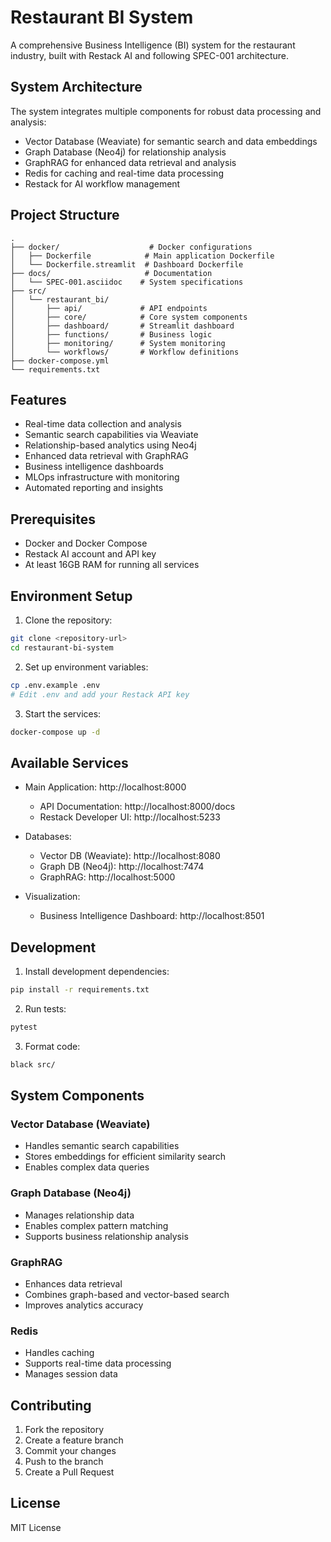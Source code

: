 # Restaurant BI System

A comprehensive Business Intelligence (BI) system for the restaurant industry, built with Restack AI and following SPEC-001 architecture.

## System Architecture

The system integrates multiple components for robust data processing and analysis:

- Vector Database (Weaviate) for semantic search and data embeddings
- Graph Database (Neo4j) for relationship analysis
- GraphRAG for enhanced data retrieval and analysis
- Redis for caching and real-time data processing
- Restack for AI workflow management

## Project Structure

```
.
├── docker/                    # Docker configurations
│   ├── Dockerfile            # Main application Dockerfile
│   └── Dockerfile.streamlit  # Dashboard Dockerfile
├── docs/                     # Documentation
│   └── SPEC-001.asciidoc    # System specifications
├── src/
│   └── restaurant_bi/
│       ├── api/             # API endpoints
│       ├── core/            # Core system components
│       ├── dashboard/       # Streamlit dashboard
│       ├── functions/       # Business logic
│       ├── monitoring/      # System monitoring
│       └── workflows/       # Workflow definitions
├── docker-compose.yml
└── requirements.txt
```

## Features

- Real-time data collection and analysis
- Semantic search capabilities via Weaviate
- Relationship-based analytics using Neo4j
- Enhanced data retrieval with GraphRAG
- Business intelligence dashboards
- MLOps infrastructure with monitoring
- Automated reporting and insights

## Prerequisites

- Docker and Docker Compose
- Restack AI account and API key
- At least 16GB RAM for running all services

## Environment Setup

1. Clone the repository:
```bash
git clone <repository-url>
cd restaurant-bi-system
```

2. Set up environment variables:
```bash
cp .env.example .env
# Edit .env and add your Restack API key
```

3. Start the services:
```bash
docker-compose up -d
```

## Available Services

- Main Application: http://localhost:8000
  - API Documentation: http://localhost:8000/docs
  - Restack Developer UI: http://localhost:5233

- Databases:
  - Vector DB (Weaviate): http://localhost:8080
  - Graph DB (Neo4j): http://localhost:7474
  - GraphRAG: http://localhost:5000

- Visualization:
  - Business Intelligence Dashboard: http://localhost:8501

## Development

1. Install development dependencies:
```bash
pip install -r requirements.txt
```

2. Run tests:
```bash
pytest
```

3. Format code:
```bash
black src/
```

## System Components

### Vector Database (Weaviate)
- Handles semantic search capabilities
- Stores embeddings for efficient similarity search
- Enables complex data queries

### Graph Database (Neo4j)
- Manages relationship data
- Enables complex pattern matching
- Supports business relationship analysis

### GraphRAG
- Enhances data retrieval
- Combines graph-based and vector-based search
- Improves analytics accuracy

### Redis
- Handles caching
- Supports real-time data processing
- Manages session data

## Contributing

1. Fork the repository
2. Create a feature branch
3. Commit your changes
4. Push to the branch
5. Create a Pull Request

## License

MIT License